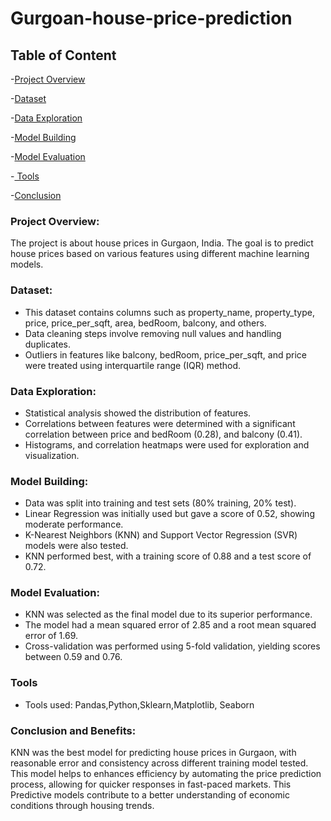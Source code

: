 # Gurgoan-house-price-prediction

## Table of Content
-[Project Overview](project-overview)

-[Dataset](dataset)

-[Data Exploration](data-exploration)

-[Model Building](model-building)

-[Model Evaluation](model-evaluation)

-[ Tools](tools)

-[Conclusion](conclusion)

### Project Overview:
The project is about  house prices in Gurgaon, India.
The goal is to predict house prices based on various features using different machine learning models.

### Dataset:
- This dataset contains columns such as property_name, property_type, price, price_per_sqft, area, bedRoom, balcony, and others.
- Data cleaning steps involve removing null values and handling duplicates.
- Outliers in features like balcony, bedRoom, price_per_sqft, and price were treated using interquartile range (IQR) method.

### Data Exploration:
- Statistical analysis showed the distribution of features.
- Correlations between features were determined with a significant correlation between price and bedRoom (0.28), and balcony (0.41).
- Histograms, and correlation heatmaps were used for exploration and visualization.

### Model Building:
- Data was split into training and test sets (80% training, 20% test).
- Linear Regression was initially used but gave a score of 0.52, showing moderate performance.
- K-Nearest Neighbors (KNN) and Support Vector Regression (SVR) models were also tested.
- KNN performed best, with a training score of 0.88 and a test score of 0.72.

### Model Evaluation:
- KNN was selected as the final model due to its superior performance.
- The model had a mean squared error of 2.85 and a root mean squared error of 1.69.
- Cross-validation was performed using 5-fold validation, yielding scores between 0.59 and 0.76.

### Tools
- Tools used: Pandas,Python,Sklearn,Matplotlib, Seaborn

### Conclusion and Benefits:
KNN was the best model for predicting house prices in Gurgaon, with reasonable error and consistency across different training model tested.
This model helps to enhances efficiency by automating the price prediction process, allowing for quicker
responses in fast-paced markets.
This Predictive models contribute to a better understanding of economic conditions through housing trends.
